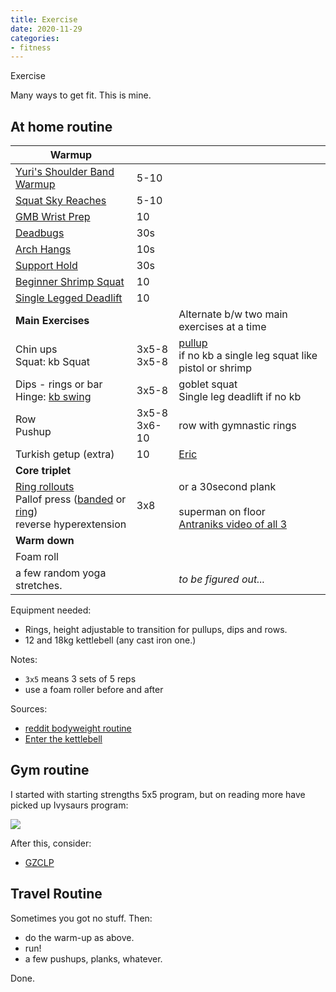 ```yaml
---
title: Exercise
date: 2020-11-29
categories:
- fitness
---
```


Exercise

Many ways to get fit. This is mine.

## At home routine

| **Warmup**                                                   |                 |                                                              |
| ------------------------------------------------------------ | --------------- | ------------------------------------------------------------ |
| [Yuri's Shoulder Band Warmup](https://www.youtube.com/watch?v=Vwn5hSf3WEg) | 5-10            |                                                              |
| [Squat Sky Reaches](https://youtu.be/lbozu0DPcYI?t=42s)      | 5-10            |                                                              |
| [GMB Wrist Prep](https://www.youtube.com/watch?v=mSZWSQSSEjE) | 10              |                                                              |
| [Deadbugs](http://www.nick-e.com/deadbug/)                   | 30s             |                                                              |
| [Arch Hangs](https://youtu.be/C995b3KLXS4?t=7s)              | 10s             |                                                              |
| [Support Hold](https://www.reddit.com/r/bodyweightfitness/wiki/exercises/support) | 30s             |                                                              |
| [Beginner Shrimp Squat](https://www.youtube.com/watch?v=TKt0-c83GSc&feature=youtu.be&t=3m9s) | 10              |                                                              |
| [Single Legged Deadlift](https://www.youtube.com/watch?v=iDV8r5u6En0) | 10              |                                                              |
| **Main Exercises**                                           |                 | Alternate b/w two main exercises at a time                   |
| Chin ups<br>Squat: kb Squat                                  | 3x5-8<br>3x5-8  | [pullup](https://www.youtube.com/watch?v=eGo4IYlbE5g) <br> if no kb a single leg squat like pistol or shrimp |
| Dips - rings or bar<br>Hinge: [kb swing](https://www.youtube.com/watch?v=cKx8xE8jJZs&t=1056s) | 3x5-8           | goblet squat<br>Single leg deadlift if no kb                 |
| Row<br>Pushup                                                | 3x5-8<br>3x6-10 | row with gymnastic rings                                     |
| Turkish getup (extra)                                        | 10              | [Eric](https://youtu.be/jgKFttG0Z7I)                         |
| **Core triplet**                                             |                 |                                                              |
| [Ring rollouts](https://www.youtube.com/watch?v=LBUfnmugKLw)<br>Pallof press ([banded](https://www.youtube.com/watch?v=AH_QZLm_0-s) or [ring](https://www.youtube.com/watch?v=R6gOpib_75I))<br>reverse hyperextension | 3x8             | or a 30second plank<br><br>superman on floor<br>[Antraniks video of all 3](https://www.youtube.com/watch?v=QMY9c2wxFDM) |
| **Warm down**                                                |                 |                                                              |
| Foam roll                                                    |                 |                                                              |
| a few random yoga stretches.                                 |                 | *to be figured out...*                                       |

Equipment needed: 

- Rings, height adjustable to transition for pullups, dips and rows.
- 12 and 18kg kettlebell (any cast iron one.)

Notes:

- `3x5` means 3 sets of 5 reps
- use a foam roller before and after

Sources:

- [reddit bodyweight routine](https://www.reddit.com/r/bodyweightfitness/wiki/kb/recommended_routine)
- [Enter the kettlebell](https://youtu.be/cKx8xE8jJZs)

## Gym routine

I started with starting strengths 5x5 program, but on reading more have picked up Ivysaurs program:

![](http://i.imgur.com/SKruJBF.png)


After this, consider:

- [GZCLP](https://www.reddit.com/r/Fitness/comments/6pjiwd/heres_a_quick_summary_of_the_gzclp_linear/?st=jidyhuz1&sh=67aac788)

## Travel Routine

Sometimes you got no stuff. Then:

- do the warm-up as above.
- run! 
- a few pushups, planks, whatever.

Done.